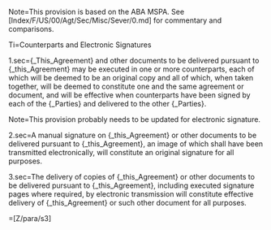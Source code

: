 Note=This provision is based on the ABA MSPA.  See [Index/F/US/00/Agt/Sec/Misc/Sever/0.md] for commentary and comparisons.

Ti=Counterparts and Electronic Signatures

1.sec={_This_Agreement} and other documents to be delivered pursuant to {_this_Agreement} may be executed in one or more counterparts, each of which will be deemed to be an original copy and all of which, when taken together, will be deemed to constitute one and the same agreement or document, and will be effective when counterparts have been signed by each of the {_Parties} and delivered to the other {_Parties}.

Note=This provision probably needs to be updated for electronic signature.

2.sec=A manual signature on {_this_Agreement} or other documents to be delivered pursuant to {_this_Agreement}, an image of which shall have been transmitted electronically, will constitute an original signature for all purposes.

3.sec=The delivery of copies of {_this_Agreement} or other documents to be delivered pursuant to {_this_Agreement}, including executed signature pages where required, by electronic transmission will constitute effective delivery of {_this_Agreement} or such other document for all purposes.

=[Z/para/s3]
